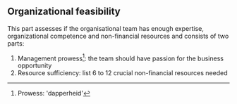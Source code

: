 ## Organizational feasibility
This part assesses if the organisational team has enough expertise, organizational competence and non-financial resources and consists of two parts:
1. Management prowess[^1]: the team should have passion for the business opportunity
2. Resource sufficiency: list 6 to 12 crucial non-financial resources needed

[^1]: Prowess: 'dapperheid'  